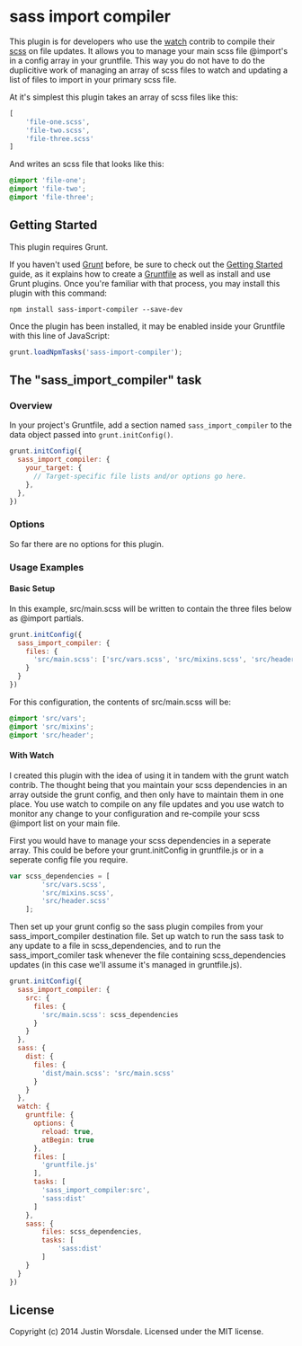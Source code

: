 # sass import compiler

This plugin is for developers who use the [watch](https://github.com/gruntjs/grunt-contrib-watch) contrib to compile their [scss](https://github.com/gruntjs/grunt-contrib-sass) on file updates. It allows you to manage your main scss file @import's in a config array in your gruntfile. This way you do not have to do the duplicitive work of managing an array of scss files to watch and updating a list of files to import in your primary scss file.

At it's simplest this plugin takes an array of scss files like this:
```js
[
	'file-one.scss',
	'file-two.scss',
	'file-three.scss'
]
```
And writes an scss file that looks like this:
```scss
@import 'file-one';
@import 'file-two';
@import 'file-three';
```
## Getting Started
This plugin requires Grunt.

If you haven't used [Grunt](http://gruntjs.com/) before, be sure to check out the [Getting Started](http://gruntjs.com/getting-started) guide, as it explains how to create a [Gruntfile](http://gruntjs.com/sample-gruntfile) as well as install and use Grunt plugins. Once you're familiar with that process, you may install this plugin with this command:

```shell
npm install sass-import-compiler --save-dev
```

Once the plugin has been installed, it may be enabled inside your Gruntfile with this line of JavaScript:

```js
grunt.loadNpmTasks('sass-import-compiler');
```

## The "sass_import_compiler" task

### Overview
In your project's Gruntfile, add a section named `sass_import_compiler` to the data object passed into `grunt.initConfig()`.

```js
grunt.initConfig({
  sass_import_compiler: {
    your_target: {
      // Target-specific file lists and/or options go here.
    },
  },
})
```

### Options

So far there are no options for this plugin.

### Usage Examples

#### Basic Setup
In this example, src/main.scss will be written to contain the three files below as @import partials.

```js
grunt.initConfig({
  sass_import_compiler: {
    files: {
      'src/main.scss': ['src/vars.scss', 'src/mixins.scss', 'src/header.scss'],
    }
  }
})
```
For this configuration, the contents of src/main.scss will be:

```scss
@import 'src/vars';
@import 'src/mixins';
@import 'src/header';
```

#### With Watch

I created this plugin with the idea of using it in tandem with the grunt watch contrib. The thought being that you maintain your scss dependencies in an array outside the grunt config, and then only have to maintain them in one place. You use watch to compile on any file updates and you use watch to monitor any change to your configuration and re-compile your scss @import list on your main file.

First you would have to manage your scss dependencies in a seperate array. This could be before your grunt.initConfig in gruntfile.js or in a seperate config file you require.

```js
var scss_dependencies = [
		'src/vars.scss',
		'src/mixins.scss',
		'src/header.scss'
	];
```

Then set up your grunt config so the sass plugin compiles from your sass_import_compiler destination file. Set up watch to run the sass task to any update to a file in scss_dependencies, and to run the sass_import_comiler task whenever the file containing scss_dependencies updates (in this case we'll assume it's managed in gruntfile.js).

```js
grunt.initConfig({
  sass_import_compiler: {
  	src: {
  	  files: {
        'src/main.scss': scss_dependencies
      }
  	}
  },
  sass: {
    dist: {
  	  files: {
  	    'dist/main.scss': 'src/main.scss'
  	  }
    }
  },
  watch: {
    gruntfile: {
      options: {
        reload: true,
        atBegin: true
      },
      files: [
        'gruntfile.js'
      ],
      tasks: [
        'sass_import_compiler:src',
        'sass:dist'
      ]
    },
    sass: {
    	files: scss_dependencies,
    	tasks: [
    		'sass:dist'
    	]
    }
  }
})
```

## License
Copyright (c) 2014 Justin Worsdale. Licensed under the MIT license.
